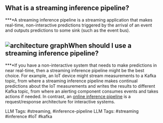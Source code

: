 **What is a streaming inference pipeline?**
-------------------------------------------

**‍**A streaming inference pipeline is a streaming application that makes real-time, non-interactive predictions triggered by the arrival of an event and outputs predictions to some sink (such as the event bus).

![architecture graph](https://assets.website-files.com/618399cd49d125734c8dec95/6436acd2886336d065a3aaa3_5VnvT-MjNbnhofO7bRk4_Dt81nOkKz5L8X1pw-fGsitxqJ-797zfzAD51UCZT3UFs6HyGV-XIA-lBkC5Q2Le_5K-WO8dsP5poobpkqnJHWLrORByYEfdEMD89PiXcg1iFzF6qdBiuzb1QbZsd3fnlg.png)‍**When should I use a streaming inference pipeline?**
------------------------------------------------------

**‍**If you have a non-interactive system that needs to make predictions in near real-time, then a streaming inference pipeline might be the best choice. For example, an IoT device might stream measurements to a Kafka topic, from where a streaming inference pipeline makes continual predictions about the IoT measurements and writes the results to different Kafka topic, from where an alerting component consumes events and takes actions if needed. In contrast, an [online inference pipeline](https://www.hopsworks.ai/dictionary/online-inference-pipeline) is a request/response architecture for interactive systems.


LLM Tags:  #streaming, #inference-pipeline
LLM Tags:  #streaming #inference #IoT #kafka 